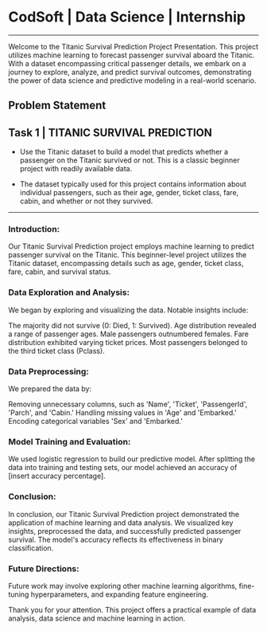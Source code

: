 # CodSoft | Data Science | Internship

---

Welcome to the Titanic Survival Prediction Project Presentation. This project utilizes machine learning to forecast passenger survival aboard the Titanic. With a dataset encompassing critical passenger details, we embark on a journey to explore, analyze, and predict survival outcomes, demonstrating the power of data science and predictive modeling in a real-world scenario.

## Problem Statement
## Task 1 | TITANIC SURVIVAL PREDICTION

   - Use the Titanic dataset to build a model that predicts whether a
    passenger on the Titanic survived or not. This is a classic beginner
    project with readily available data.
    
   - The dataset typically used for this project contains information
    about individual passengers, such as their age, gender, ticket
    class, fare, cabin, and whether or not they survived.

---

### Introduction:
Our Titanic Survival Prediction project employs machine learning to predict passenger survival on the Titanic. This beginner-level project utilizes the Titanic dataset, encompassing details such as age, gender, ticket class, fare, cabin, and survival status.

### Data Exploration and Analysis:
We began by exploring and visualizing the data. Notable insights include:

The majority did not survive (0: Died, 1: Survived).
Age distribution revealed a range of passenger ages.
Male passengers outnumbered females.
Fare distribution exhibited varying ticket prices.
Most passengers belonged to the third ticket class (Pclass).

### Data Preprocessing:
We prepared the data by:

Removing unnecessary columns, such as 'Name', 'Ticket', 'PassengerId', 'Parch', and 'Cabin.'
Handling missing values in 'Age' and 'Embarked.'
Encoding categorical variables 'Sex' and 'Embarked.'

### Model Training and Evaluation:
We used logistic regression to build our predictive model. After splitting the data into training and testing sets, our model achieved an accuracy of [insert accuracy percentage].

### Conclusion:
In conclusion, our Titanic Survival Prediction project demonstrated the application of machine learning and data analysis. We visualized key insights, preprocessed the data, and successfully predicted passenger survival. The model's accuracy reflects its effectiveness in binary classification.

### Future Directions:
Future work may involve exploring other machine learning algorithms, fine-tuning hyperparameters, and expanding feature engineering.



Thank you for your attention. This project offers a practical example of data analysis, data science and machine learning in action.
